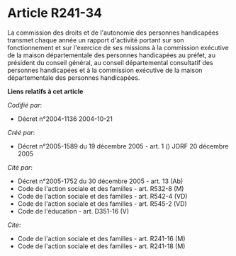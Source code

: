 # Article R241-34

La commission des droits et de l'autonomie des personnes handicapées transmet chaque année un rapport d'activité portant sur
son fonctionnement et sur l'exercice de ses missions à la commission exécutive de la maison départementale des personnes
handicapées au préfet, au président du conseil général, au conseil départemental consultatif des personnes handicapées et à
la commission exécutive de la maison départementale des personnes handicapées.

**Liens relatifs à cet article**

_Codifié par_:

  - Décret n°2004-1136 2004-10-21

_Créé par_:

  - Décret n°2005-1589 du 19 décembre 2005 - art. 1 () JORF 20 décembre 2005

_Cité par_:

  - Décret n°2005-1752 du 30 décembre 2005 - art. 13 (Ab)
  - Code de l'action sociale et des familles - art. R532-8 (M)
  - Code de l'action sociale et des familles - art. R542-4 (VD)
  - Code de l'action sociale et des familles - art. R545-2 (VD)
  - Code de l'éducation - art. D351-16 (V)

_Cite_:

  - Code de l'action sociale et des familles - art. R241-16 (M)
  - Code de l'action sociale et des familles - art. R241-18 (M)
